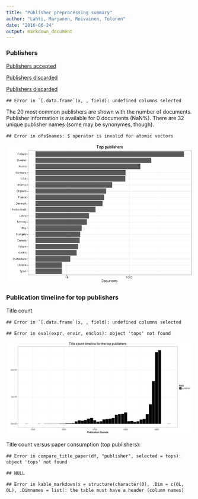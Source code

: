 ```yaml
---
title: "Publisher preprocessing summary"
author: "Lahti, Marjanen, Roivainen, Tolonen"
date: "2016-06-24"
output: markdown_document
---
```



### Publishers

[Publishers accepted](output.tables/publisher_accepted.csv)

[Publishers discarded](output.tables/publisher_discarded.csv)

[Publishers discarded](output.tables/publisher_nontrivial_conversions.csv)


```
## Error in `[.data.frame`(x, , field): undefined columns selected
```

The 20 most common publishers are shown with the number of documents. Publisher information is available for 0 documents (NaN%). There are 32 unique publisher names (some may be synonymes, though).



```
## Error in dfs$names: $ operator is invalid for atomic vectors
```

![plot of chunk summarypublisher2](figure/summarypublisher2-1.png)

### Publication timeline for top publishers

Title count


```
## Error in `[.data.frame`(x, , field): undefined columns selected
```

```
## Error in eval(expr, envir, enclos): object 'tops' not found
```

![plot of chunk summaryTop10pubtimeline](figure/summaryTop10pubtimeline-1.png)



Title count versus paper consumption (top publishers):


```
## Error in compare_title_paper(df, "publisher", selected = tops): object 'tops' not found
```

```
## NULL
```

```
## Error in kable_markdown(x = structure(character(0), .Dim = c(0L, 0L), .Dimnames = list(: the table must have a header (column names)
```
